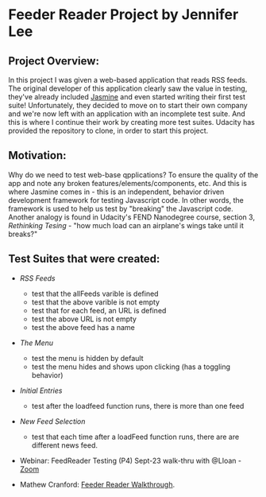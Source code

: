 # Feeder Reader Project by Jennifer Lee

## Project Overview:
In this project I was given a web-based application that reads RSS feeds. The original developer of this application clearly saw the value in testing, they've already included [Jasmine](http://jasmine.github.io/) and even started writing their first test suite! Unfortunately, they decided to move on to start their own company and we're now left with an application with an incomplete test suite. And this is where I continue their work by creating more test suites.  Udacity has provided the repository to clone, in order to start this project.  

## Motivation:
Why do we need to test web-base qpplications?  To ensure the quality of the app and note any broken features/elements/components, etc.  And this is where Jasmine comes in - this is an independent, behavior driven development framework for testing Javascript code.  In other words, the framework is used to help us test by "breaking" the Javascript code.  Another analogy is found in Udacity's FEND Nanodegree course, section 3, _Rethinking Tesing_ - "how much load can an airplane's wings take until it breaks?"  

## Test Suites that were created:

* _RSS Feeds_
    * test that the allFeeds varible is defined
    * test that the above varible is not empty
    * test that for each feed, an URL is defined
    * test the above URL is not empty
    * test the above feed has a name

* _The Menu_
    * test the menu is hidden by default
    * test the menu hides and shows upon clicking (has a toggling behavior)

* _Initial Entries_
    * test after the loadfeed function runs, there is more than one feed

* _New Feed Selection_
    * test that each time after a loadFeed function runs, there are are different news feed.

* Webinar: FeedReader Testing (P4) Sept-23 walk-thru with @Lloan  - [Zoom](https://udenver.zoom.us/recording/play/-1Agy4wDME0_ab_zaNUiWquZOWdb4qQvCJENURKWT4CDtHWqXrE0yI7DSi8kfvm5?continueMode=true)

* Mathew Cranford: [Feeder Reader Walkthrough](https://matthewcranford.com/feed-reader).